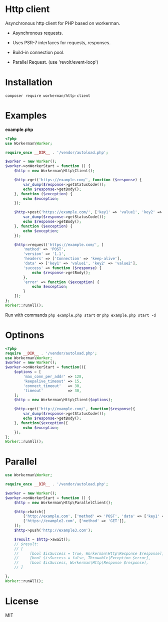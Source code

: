 # Http client
Asynchronous http client for PHP based on workerman.

-  Asynchronous requests.

-  Uses PSR-7 interfaces for requests, responses.

-  Build-in connection pool.

-  Parallel Request. (use 'revolt/event-loop')

# Installation
`composer require workerman/http-client`

# Examples
**example.php**
```php
<?php
use Workerman\Worker;

require_once __DIR__ . '/vendor/autoload.php';

$worker = new Worker();
$worker->onWorkerStart = function () {
    $http = new Workerman\Http\Client();

    $http->get('https://example.com/', function ($response) {
        var_dump($response->getStatusCode());
        echo $response->getBody();
    }, function ($exception) {
        echo $exception;
    });

    $http->post('https://example.com/', ['key1' => 'value1', 'key2' => 'value2'], function ($response) {
        var_dump($response->getStatusCode());
        echo $response->getBody();
    }, function ($exception) {
        echo $exception;
    });

    $http->request('https://example.com/', [
        'method' => 'POST',
        'version' => '1.1',
        'headers' => ['Connection' => 'keep-alive'],
        'data' => ['key1' => 'value1', 'key2' => 'value2'],
        'success' => function ($response) {
            echo $response->getBody();
        },
        'error' => function ($exception) {
            echo $exception;
        }
    ]);
};
Worker::runAll();
```

Run with commands `php example.php start` or `php example.php start -d`

# Optinons
```php
<?php
require __DIR__ . '/vendor/autoload.php';
use Workerman\Worker;
$worker = new Worker();
$worker->onWorkerStart = function(){
    $options = [
        'max_conn_per_addr' => 128,
        'keepalive_timeout' => 15,
        'connect_timeout'   => 30,
        'timeout'           => 30,
    ];
    $http = new Workerman\Http\Client($options);

    $http->get('http://example.com/', function($response){
        var_dump($response->getStatusCode());
        echo $response->getBody();
    }, function($exception){
        echo $exception;
    });
};
Worker::runAll();
```

# Parallel
```php
use Workerman\Worker;

require_once __DIR__ . '/vendor/autoload.php';

$worker = new Worker();
$worker->onWorkerStart = function () {
    $http = new Workerman\Http\ParallelClient();

    $http->batch([
        ['http://example.com', ['method' => 'POST', 'data' => ['key1' => 'value1', 'key2' => 'value2']]],
        ['https://example2.com', ['method' => 'GET']],
    ]);
    $http->push('http://example3.com');

    $result = $http->await();
    // $result:
    // [
    //     [bool $isSuccess = true, Workerman\Http\Response $response],
    //     [bool $isSuccess = false, Throwable|Exception $error],
    //     [bool $isSuccess, Workerman\Http\Response $response],
    // ]

};
Worker::runAll();
```

# License

MIT
